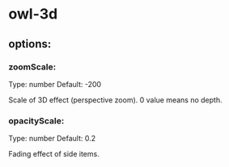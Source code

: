 # owl-3d

## options:

### zoomScale:

Type: number
Default: -200

Scale of 3D effect (perspective zoom). 0 value means no depth.

### opacityScale:

Type: number
Default: 0.2

Fading effect of side items.
